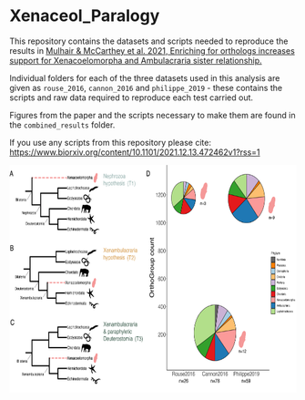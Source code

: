 # Xenaceol_Paralogy

This repository contains the datasets and scripts needed to reproduce the results in [Mulhair & McCarthey et al. 2021, Enriching for orthologs increases support for Xenacoelomorpha and Ambulacraria sister relationship.](https://www.biorxiv.org/content/10.1101/2021.12.13.472462v1?rss=1)

Individual folders for each of the three datasets used in this analysis are given as `rouse_2016`, `cannon_2016` and `philippe_2019` - these contains the scripts and raw data required to reproduce each test carried out.

Figures from the paper and the scripts necessary to make them are found in the `combined_results` folder.

If you use any scripts from this repository please cite:
https://www.biorxiv.org/content/10.1101/2021.12.13.472462v1?rss=1


<div align="center">
<p align="center">
<img src="https://github.com/PeterMulhair/Xenaceol_Paralogy/blob/main/combined_results/paper_figures/figure1.png" width="700" height="400">
</p>
</div>

